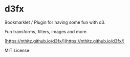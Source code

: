 # d3fx

Bookmarklet / Plugin for having some fun with d3.

Fun transforms, filters, images and more.

[https://nthitz.github.io/d3fx/](https://nthitz.github.io/d3fx/)

MIT License

